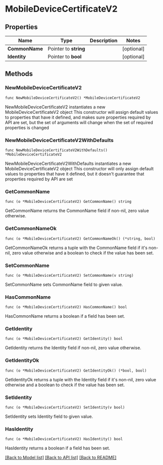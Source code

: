 # MobileDeviceCertificateV2

## Properties

Name | Type | Description | Notes
------------ | ------------- | ------------- | -------------
**CommonName** | Pointer to **string** |  | [optional] 
**Identity** | Pointer to **bool** |  | [optional] 

## Methods

### NewMobileDeviceCertificateV2

`func NewMobileDeviceCertificateV2() *MobileDeviceCertificateV2`

NewMobileDeviceCertificateV2 instantiates a new MobileDeviceCertificateV2 object
This constructor will assign default values to properties that have it defined,
and makes sure properties required by API are set, but the set of arguments
will change when the set of required properties is changed

### NewMobileDeviceCertificateV2WithDefaults

`func NewMobileDeviceCertificateV2WithDefaults() *MobileDeviceCertificateV2`

NewMobileDeviceCertificateV2WithDefaults instantiates a new MobileDeviceCertificateV2 object
This constructor will only assign default values to properties that have it defined,
but it doesn't guarantee that properties required by API are set

### GetCommonName

`func (o *MobileDeviceCertificateV2) GetCommonName() string`

GetCommonName returns the CommonName field if non-nil, zero value otherwise.

### GetCommonNameOk

`func (o *MobileDeviceCertificateV2) GetCommonNameOk() (*string, bool)`

GetCommonNameOk returns a tuple with the CommonName field if it's non-nil, zero value otherwise
and a boolean to check if the value has been set.

### SetCommonName

`func (o *MobileDeviceCertificateV2) SetCommonName(v string)`

SetCommonName sets CommonName field to given value.

### HasCommonName

`func (o *MobileDeviceCertificateV2) HasCommonName() bool`

HasCommonName returns a boolean if a field has been set.

### GetIdentity

`func (o *MobileDeviceCertificateV2) GetIdentity() bool`

GetIdentity returns the Identity field if non-nil, zero value otherwise.

### GetIdentityOk

`func (o *MobileDeviceCertificateV2) GetIdentityOk() (*bool, bool)`

GetIdentityOk returns a tuple with the Identity field if it's non-nil, zero value otherwise
and a boolean to check if the value has been set.

### SetIdentity

`func (o *MobileDeviceCertificateV2) SetIdentity(v bool)`

SetIdentity sets Identity field to given value.

### HasIdentity

`func (o *MobileDeviceCertificateV2) HasIdentity() bool`

HasIdentity returns a boolean if a field has been set.


[[Back to Model list]](../README.md#documentation-for-models) [[Back to API list]](../README.md#documentation-for-api-endpoints) [[Back to README]](../README.md)


